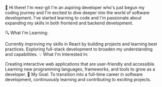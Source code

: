 👋 Hi there! I'm mez-git
I'm an aspiring developer who's just begun my coding journey and I'm excited to dive deeper into the world of software development. I've started learning to code and I'm passionate about expanding my skills in both frontend and backend development.

🔍 What I'm Learning:

Currently improving my skills in React by building projects and learning best practices.
Exploring full-stack development to broaden my understanding and capabilities.
💡 What I'm Interested In:

Creating interactive web applications that are user-friendly and accessible.
Learning new programming languages, frameworks, and tools to grow as a developer.
🚀 My Goal: To transition into a full-time career in software development, continuously learning and contributing to exciting projects.



